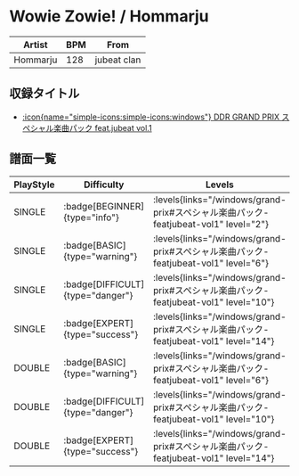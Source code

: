 # Wowie Zowie! / Hommarju

|Artist|BPM|From|
|------|---|----|
|Hommarju|128|jubeat clan|

## 収録タイトル

- [:icon{name="simple-icons:simple-icons:windows"} DDR GRAND PRIX スペシャル楽曲パック feat.jubeat vol.1](/windows/grand-prix#スペシャル楽曲パック-featjubeat-vol1)

## 譜面一覧

|PlayStyle|Difficulty|Levels|Notes|Movie|
|---------|----------|------|-----|-----|
|SINGLE| :badge[BEGINNER]{type="info"}| :levels{links="/windows/grand-prix#スペシャル楽曲パック-featjubeat-vol1" level="2"}|63/2||
|SINGLE| :badge[BASIC]{type="warning"}| :levels{links="/windows/grand-prix#スペシャル楽曲パック-featjubeat-vol1" level="6"}|144/12||
|SINGLE| :badge[DIFFICULT]{type="danger"}| :levels{links="/windows/grand-prix#スペシャル楽曲パック-featjubeat-vol1" level="10"}|300/5||
|SINGLE| :badge[EXPERT]{type="success"}| :levels{links="/windows/grand-prix#スペシャル楽曲パック-featjubeat-vol1" level="14"}|412/6||
|DOUBLE| :badge[BASIC]{type="warning"}| :levels{links="/windows/grand-prix#スペシャル楽曲パック-featjubeat-vol1" level="6"}|145/12||
|DOUBLE| :badge[DIFFICULT]{type="danger"}| :levels{links="/windows/grand-prix#スペシャル楽曲パック-featjubeat-vol1" level="10"}|290/5||
|DOUBLE| :badge[EXPERT]{type="success"}| :levels{links="/windows/grand-prix#スペシャル楽曲パック-featjubeat-vol1" level="14"}|401/6||
